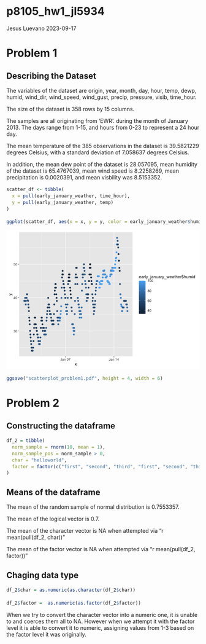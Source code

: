 p8105_hw1_jl5934
================
Jesus Luevano
2023-09-17

# Problem 1

## Describing the Dataset

The variables of the dataset are origin, year, month, day, hour, temp,
dewp, humid, wind_dir, wind_speed, wind_gust, precip, pressure, visib,
time_hour.

The size of the dataset is 358 rows by 15 columns.

The samples are all originating from ‘EWR’. during the month of January
2013. The days range from 1-15, and hours from 0-23 to represent a 24
hour day.

The mean temperature of the 385 observations in the dataset is
39.5821229 degrees Celsius, with a standard deviation of 7.058637
degrees Celsius.

In addition, the mean dew point of the dataset is 28.057095, mean
humidity of the dataset is 65.4767039, mean wind speed is 8.2258269,
mean precipitation is 0.0020391, and mean visbility was 8.5153352.

``` r
scatter_df <- tibble(
  x = pull(early_january_weather, time_hour),
  y = pull(early_january_weather, temp)
) 

ggplot(scatter_df, aes(x = x, y = y, color = early_january_weather$humid)) + geom_point()
```

![](p8105_hw1_jl5934_files/figure-gfm/scatterplot-1.png)<!-- -->

``` r
ggsave("scatterplot_problem1.pdf", height = 4, width = 6)
```

# Problem 2

## Constructing the dataframe

``` r
df_2 = tibble(
  norm_sample = rnorm(10, mean = 1),
  norm_sample_pos = norm_sample > 0,
  char = "helloworld",
  factor = factor(c("first", "second", "third", "first", "second", "third", "first", "second", "third", "first"), levels = c("first", "second", "third"))
)
```

## Means of the dataframe

The mean of the random sample of normal distribution is 0.7553357.

The mean of the logical vector is 0.7.

The mean of the character vector is NA when attempted via “r
mean(pull(df_2, char))”

The mean of the factor vector is NA when attempted via “r
mean(pull(df_2, factor))”

## Chaging data type

``` r
df_2$char = as.numeric(as.character(df_2$char))

df_2$factor =  as.numeric(as.factor(df_2$factor))
```

When we try to convert the character vector into a numeric one, it is
unable to and coerces them all to NA. However when we attempt it with
the factor level it is able to convert it to numeric, assigning values
from 1-3 based on the factor level it was originally.
